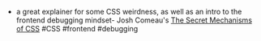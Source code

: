 - a great explainer for some CSS weirdness, as well as an intro to the frontend debugging mindset- Josh Comeau's [The Secret Mechanisms of CSS](https://www.youtube.com/watch?v=kj7WGnUDaI4) #CSS #frontend #debugging